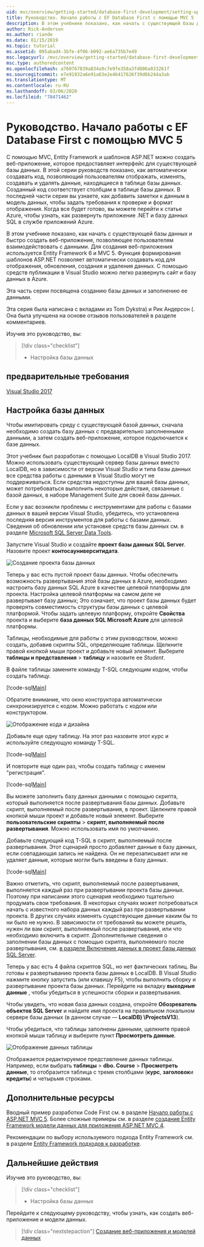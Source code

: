 ```yaml
---
uid: mvc/overview/getting-started/database-first-development/setting-up-database
title: Руководство. Начало работы с EF Database First с помощью MVC 5
description: В этом учебнике показано, как начать с существующей базы данных и быстро создать веб-приложение, позволяющее пользователям взаимодействовать с данными.
author: Rick-Anderson
ms.author: riande
ms.date: 01/15/2019
ms.topic: tutorial
ms.assetid: 095abad4-3bfe-4f06-b092-ae6a735b7e49
msc.legacyurl: /mvc/overview/getting-started/database-first-development/setting-up-database
msc.type: authoredcontent
ms.openlocfilehash: a760767839a834a9c7e9fe358a3fd806a833261f
ms.sourcegitcommit: e7e91932a6e91a63e2e46417626f39d6b244a3ab
ms.translationtype: MT
ms.contentlocale: ru-RU
ms.lasthandoff: 03/06/2020
ms.locfileid: "78471462"
---
```

# <a name="tutorial-get-started-with-ef-database-first-using-mvc-5"></a>Руководство. Начало работы с EF Database First с помощью MVC 5

С помощью MVC, Entity Framework и шаблонов ASP.NET можно создать веб-приложение, которое предоставляет интерфейс для существующей базы данных. В этой серии руководств показано, как автоматически создавать код, позволяющий пользователям отображать, изменять, создавать и удалять данные, находящиеся в таблице базы данных. Созданный код соответствует столбцам в таблице базы данных. В последней части серии вы узнаете, как добавить заметки к данным в модель данных, чтобы задать требования к проверке и формат отображения. Когда все будет готово, вы можете перейти к статье Azure, чтобы узнать, как развернуть приложение .NET и базу данных SQL в службе приложений Azure.

В этом учебнике показано, как начать с существующей базы данных и быстро создать веб-приложение, позволяющее пользователям взаимодействовать с данными. Для создания веб-приложения используется Entity Framework 6 и MVC 5. Функция формирования шаблонов ASP.NET позволяет автоматически создавать код для отображения, обновления, создания и удаления данных. С помощью средств публикации в Visual Studio можно легко развернуть сайт и базу данных в Azure.

Эта часть серии посвящена созданию базы данных и заполнению ее данными.

Эта серия была написана с вкладами из Tom Dykstra) и Рик Андерсон (. Она была улучшена на основе отзывов пользователей в разделе комментариев.

Изучив это руководство, вы:

> [!div class="checklist"]
> * Настройка базы данных

## <a name="prerequisites"></a>предварительные требования

[Visual Studio 2017](https://visualstudio.microsoft.com/downloads/)

## <a name="set-up-the-database"></a>Настройка базы данных

Чтобы имитировать среду с существующей базой данных, сначала необходимо создать базу данных с предварительно заполненными данными, а затем создать веб-приложение, которое подключается к базе данных.

Этот учебник был разработан с помощью LocalDB в Visual Studio 2017. Можно использовать существующий сервер базы данных вместо LocalDB, но в зависимости от версии Visual Studio и типа базы данных все средства работы с данными в Visual Studio могут не поддерживаться. Если средства недоступны для вашей базы данных, может потребоваться выполнить некоторые действия, связанные с базой данных, в наборе Management Suite для своей базы данных.

Если у вас возникли проблемы с инструментами для работы с базами данных в вашей версии Visual Studio, убедитесь, что установлена последняя версия инструментов для работы с базами данных. Сведения об обновлении или установке средств базы данных см. в разделе [Microsoft SQL Server Data Tools](https://msdn.microsoft.com/data/hh297027).

Запустите Visual Studio и создайте **проект базы данных SQL Server**. Назовите проект **контосауниверситидата**.

![Создание проекта базы данных](setting-up-database/_static/image1.png)

Теперь у вас есть пустой проект базы данных. Чтобы обеспечить возможность развертывания этой базы данных в Azure, необходимо настроить базу данных SQL Azure в качестве целевой платформы для проекта. Настройка целевой платформы на самом деле не развертывает базу данных; Это означает, что проект базы данных будет проверять совместимость структуры базы данных с целевой платформой. Чтобы задать целевую платформу, откройте **Свойства** проекта и выберите **база данных SQL Microsoft Azure** для целевой платформы.

Таблицы, необходимые для работы с этим руководством, можно создать, добавив скрипты SQL, определяющие таблицы. Щелкните правой кнопкой мыши проект и добавьте новый элемент. Выберите **таблицы и представления** > **таблицу** и назовите ее *Student*.

В файле таблицы замените команду T-SQL следующим кодом, чтобы создать таблицу.

[!code-sql[Main](setting-up-database/samples/sample1.sql)]

Обратите внимание, что окно конструктора автоматически синхронизируется с кодом. Можно работать с кодом или конструктором.

![Отображение кода и дизайна](setting-up-database/_static/image5.png)

Добавьте еще одну таблицу. На этот раз назовите этот курс и используйте следующую команду T-SQL.

[!code-sql[Main](setting-up-database/samples/sample2.sql)]

И повторите еще один раз, чтобы создать таблицу с именем "регистрация".

[!code-sql[Main](setting-up-database/samples/sample3.sql)]

Вы можете заполнить базу данных данными с помощью скрипта, который выполняется после развертывания базы данных. Добавьте скрипт, выполняемый после развертывания, в проект. Щелкните правой кнопкой мыши проект и добавьте новый элемент. Выберите **пользовательские скрипты** > **скрипт, выполняемый после развертывания**. Можно использовать имя по умолчанию.

Добавьте следующий код T-SQL в скрипт, выполняемый после развертывания. Этот сценарий просто добавляет данные в базу данных, если совпадающая запись не найдена. Он не перезаписывает или не удаляет данные, которые могли быть введены в базу данных.

[!code-sql[Main](setting-up-database/samples/sample4.sql)]

Важно отметить, что скрипт, выполняемый после развертывания, выполняется каждый раз при развертывании проекта базы данных. Поэтому при написании этого сценария необходимо тщательно продумать свои требования. В некоторых случаях может потребоваться начать с известного набора данных каждый раз при развертывании проекта. В других случаях изменять существующие данные каким бы то ни было не нужно. В зависимости от требований вы можете решить, нужен ли вам скрипт, выполняемый после развертывания, или что необходимо включить в скрипт. Дополнительные сведения о заполнении базы данных с помощью скрипта, выполняемого после развертывания, см. [в разделе Включение данных в проект базы данных SQL Server](https://blogs.msdn.com/b/ssdt/archive/2012/02/02/including-data-in-an-sql-server-database-project.aspx).

Теперь у вас есть 4 файла скриптов SQL, но нет фактических таблиц. Вы готовы к развертыванию проекта базы данных в LocalDB. В Visual Studio нажмите кнопку запустить (или клавишу F5), чтобы выполнить сборку и развертывание проекта базы данных. Перейдите на вкладку **выходные данные** , чтобы убедиться в успешности сборки и развертывания.

Чтобы увидеть, что новая база данных создана, откройте **Обозреватель объектов SQL Server** и найдите имя проекта на правильном локальном сервере базы данных (в данном случае — **LocalDB) \ProjectsV13**).

Чтобы убедиться, что таблицы заполнены данными, щелкните правой кнопкой мыши таблицу и выберите пункт **Просмотреть данные**.

![Отображение данных таблицы](setting-up-database/_static/image9.png)

Отображается редактируемое представление данных таблицы. Например, если выбрать **таблицы** > **dbo. Course** > **Просмотреть данные**, то отобразится таблица с тремя столбцами (**курс**, **заголовок**и **кредиты**) и четырьмя строками.

## <a name="additional-resources"></a>Дополнительные ресурсы

Вводный пример разработки Code First см. в разделе [Начало работы с ASP.NET MVC 5](../introduction/getting-started.md). Более сложные примеры см. в разделе [создание Entity Framework модели данных для приложения ASP.NET MVC 4](../getting-started-with-ef-using-mvc/creating-an-entity-framework-data-model-for-an-asp-net-mvc-application.md).

Рекомендации по выбору используемого подхода Entity Framework см. в разделе [Entity Framework подходов к разработке](https://msdn.microsoft.com/library/ms178359.aspx#dbfmfcf).

## <a name="next-steps"></a>Дальнейшие действия

Изучив это руководство, вы:

> [!div class="checklist"]
> * Настройка базы данных

Перейдите к следующему руководству, чтобы узнать, как создать веб-приложение и модели данных.
> [!div class="nextstepaction"]
> [Создание веб-приложения и моделей данных](creating-the-web-application.md)
